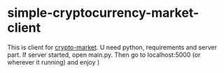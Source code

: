 # simple-cryptocurrency-market-client

This is client for [crypto-market](https://github.com/An1meEnjoyer/simple-cryptocurrency-market).
U need python, requirements and server part. If server started, open main.py. Then go to localhost:5000 (or wherever it running) and enjoy )
